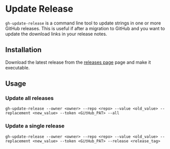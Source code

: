 # Update Release

`gh-update-release` is a command line tool to update strings in one or more GitHub releases. This is useful if after a migration to GitHub and you want to update the download links in your release notes.

## Installation

Download the latest release from the [releases page](https://github.com/lindluni/gh-update-release/releases) page and make it executable.

## Usage

### Update all releases

```shell
gh-update-release --owner <owner> --repo <repo> --value <old_value> --replacement <new_value> --token <GitHub_PAT> --all
```

### Update a single release

```shell
gh-update-release --owner <owner> --repo <repo> --value <old_value> --replacement <new_value> --token <GitHub_PAT> --release <release_tag>
```